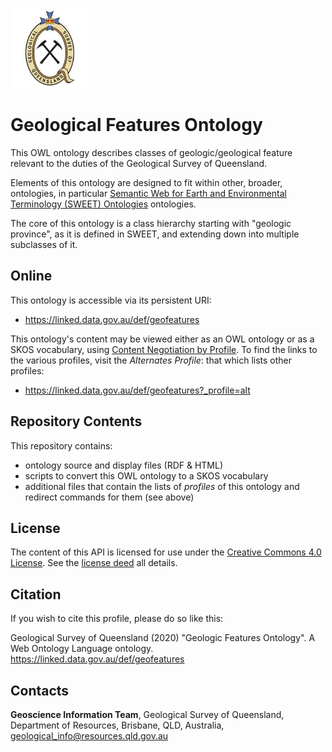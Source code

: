 <img src="images/gsq.jpg" style="width:25%" />  

# Geological Features Ontology
This OWL ontology describes classes of geologic/geological feature relevant to the duties of the Geological Survey of Queensland.

Elements of this ontology are designed to fit within other, broader, ontologies, in particular [Semantic Web for Earth and Environmental Terminology (SWEET) Ontologies](https://github.com/ESIPFed/sweet) ontologies. 

The core of this ontology is a class hierarchy starting with \"geologic province\", as it is defined in SWEET, and extending down into multiple subclasses of it.


## Online
This ontology is accessible via its persistent URI:

* <https://linked.data.gov.au/def/geofeatures>

This ontology's content may be viewed either as an OWL ontology or as a SKOS vocabulary, using [Content Negotiation by Profile](https://www.w3.org/TR/dx-prof-conneg/). To find the links to the various profiles, visit the *Alternates Profile*: that which lists other profiles:

* <https://linked.data.gov.au/def/geofeatures?_profile=alt>


## Repository Contents
This repository contains:
* ontology source and display files (RDF & HTML)
* scripts to convert this OWL ontology to a SKOS vocabulary
* additional files that contain the lists of *profiles* of this ontology and redirect commands for them (see above)


## License
The content of this API is licensed for use under the [Creative Commons 4.0 License](https://creativecommons.org/licenses/by/4.0/). See the [license deed](LICENSE) all details.


## Citation
If you wish to cite this profile, please do so like this:

Geological Survey of Queensland (2020) "Geologic Features Ontology". A Web Ontology Language ontology. https://linked.data.gov.au/def/geofeatures


## Contacts
**Geoscience Information Team**,
Geological Survey of Queensland,
Department of Resources,
Brisbane, QLD, Australia,
<geological_info@resources.qld.gov.au>
